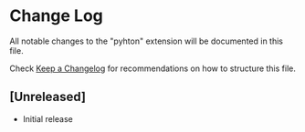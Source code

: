 # Change Log

All notable changes to the "pyhton" extension will be documented in this file.

Check [Keep a Changelog](http://keepachangelog.com/) for recommendations on how to structure this file.

## [Unreleased]

- Initial release